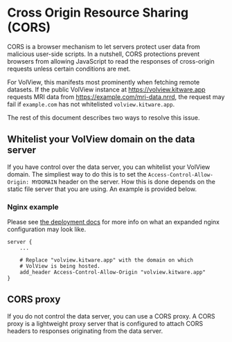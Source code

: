 # Cross Origin Resource Sharing (CORS)

CORS is a browser mechanism to let servers protect user data from malicious user-side scripts. In a nutshell, CORS protections prevent browsers from allowing JavaScript to read the responses of cross-origin requests unless certain conditions are met.

For VolView, this manifests most prominently when fetching remote datasets. If the public VolView instance at <https://volview.kitware.app> requests MRI data from <https://example.com/mri-data.nrrd>, the request may fail if `example.com` has not whitelisted `volview.kitware.app`.

The rest of this document describes two ways to resolve this issue.

## Whitelist your VolView domain on the data server

If you have control over the data server, you can whitelist your VolView domain. The simpliest way to do this is to set the `Access-Control-Allow-Origin: MYDOMAIN` header on the server. How this is done depends on the static file server that you are using. An example is provided below.

### Nginx example

Please see [the deployment docs](/deploying_volview) for more info on what an expanded nginx configuration may look like.

```
server {
    ...

    # Replace "volview.kitware.app" with the domain on which
    # VolView is being hosted.
    add_header Access-Control-Allow-Origin "volview.kitware.app"
}
```

## CORS proxy

If you do not control the data server, you can use a CORS proxy. A CORS proxy is a lightweight proxy server that is configured to attach CORS headers to responses originating from the data server.
